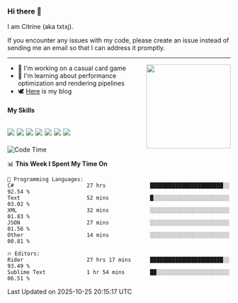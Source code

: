 ### Hi there 👋

I am Citrine (aka txtxj).

If you encounter any issues with my code, please create an issue instead of sending me an email so that I can address it promptly.

---

<img align="right" height="190" src="http://github-profile-summary-cards.vercel.app/api/cards/stats?username=txtxj&theme=vue">

- 🌱 I'm working on a casual card game
- 📖 I'm learning about performance optimization and rendering pipelines
- 🕊️ [Here](https://txtxj.top) is my blog

#### My Skills

![](https://img.shields.io/badge/Unity-000000?logo=unity&logoColor=fff)
![](https://img.shields.io/badge/C%23-239120?logo=csharp&logoColor=fff)
![](https://img.shields.io/badge/Python-3e74a2?logo=python&logoColor=fff)
![](https://img.shields.io/badge/C++-65318e?logo=cplusplus&logoColor=fff)
![](https://img.shields.io/badge/Vue-4FC08D?logo=vuedotjs&logoColor=fff)
![](https://img.shields.io/badge/Blender-f5792a?logo=blender&logoColor=fff)
![](https://img.shields.io/badge/MS%20SQL-cc2927?logo=microsoftsqlserver&logoColor=fff)
---

<!--START_SECTION:waka-->
![Code Time](http://img.shields.io/badge/Code%20Time-3%2C522%20hrs%2051%20mins-blue)

📊 **This Week I Spent My Time On** 

```text
💬 Programming Languages: 
C#                       27 hrs              ███████████████████████░░   92.54 % 
Text                     52 mins             █░░░░░░░░░░░░░░░░░░░░░░░░   03.02 % 
XML                      32 mins             ░░░░░░░░░░░░░░░░░░░░░░░░░   01.83 % 
JSON                     27 mins             ░░░░░░░░░░░░░░░░░░░░░░░░░   01.56 % 
Other                    14 mins             ░░░░░░░░░░░░░░░░░░░░░░░░░   00.81 % 

🔥 Editors: 
Rider                    27 hrs 17 mins      ███████████████████████░░   93.49 % 
Sublime Text             1 hr 54 mins        ██░░░░░░░░░░░░░░░░░░░░░░░   06.51 % 
```


 Last Updated on 2025-10-25 20:15:17 UTC
<!--END_SECTION:waka-->
